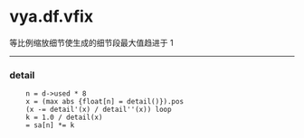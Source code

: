 # vya.df.vfix
等比例缩放细节使生成的细节段最大值趋进于 1

---
### detail
```
	n = d->used * 8
	x = (max abs {float[n] = detail()}).pos
	(x -= detail'(x) / detail''(x)) loop
	k = 1.0 / detail(x)
	= sa[n] *= k
```
